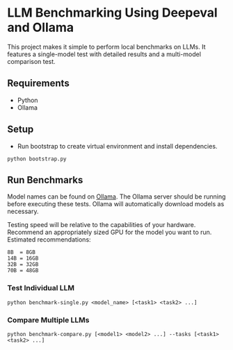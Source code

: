 # LLM Benchmarking Using Deepeval and Ollama

This project makes it simple to perform local benchmarks on LLMs.
It features a single-model test with detailed results and a multi-model comparison test.

## Requirements

- Python
- Ollama

## Setup

- Run bootstrap to create virtual environment and install dependencies.

```
python bootstrap.py
```

## Run Benchmarks

Model names can be found on [Ollama](https://ollama.com/search).
The Ollama server should be running before executing these tests.
Ollama will automatically download models as necessary.

Testing speed will be relative to the capabilities of your hardware. Recommend an appropriately sized GPU for the model you want to run. Estimated recommendations:

```
8B  = 8GB
14B = 16GB
32B = 32GB
70B = 48GB
```

### Test Individual LLM


```
python benchmark-single.py <model_name> [<task1> <task2> ...]
```

### Compare Multiple LLMs


```
python benchmark-compare.py [<model1> <model2> ...] --tasks [<task1> <task2> ...]
```